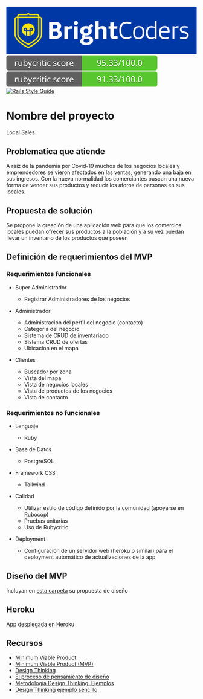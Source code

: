 ![BrightCoders Logo](img/logo-bc.png)
![rubycritic-badge](badges/app/rubycritic_badge_score.svg)
![rubycritic-badge](badges/spec/rubycritic_badge_score.svg)
[![Rails Style Guide](https://img.shields.io/badge/code_style-rubocop-brightgreen.svg)](https://github.com/rubocop/rubocop-rails)

# Nombre del proyecto
Local Sales

## Problematica que atiende
A raíz de la pandemia por Covid-19 muchos de los negocios locales y emprendedores se vieron afectados en las ventas, generando una baja en sus ingresos. 
Con la nueva normalidad los comerciantes buscan una nueva forma de vender sus productos y reducir los aforos de personas en sus locales.

## Propuesta de solución
Se propone la creación de una aplicación web para que los comercios locales puedan ofrecer sus productos a la población y a su vez puedan llevar un inventario de los productos que poseen

## Definición de requerimientos del MVP

### Requerimientos funcionales
- Super Administrador
  - Registrar Administradores de los negocios
    
- Administrador
  - Administración del perfil del negocio (contacto)
  - Categoría del negocio
  - Sistema de  CRUD de inventariado
  - Sistema CRUD de ofertas
  - Ubicacion en el mapa

- Clientes
  - Buscador por zona
  - Vista del mapa
  - Vista de negocios locales
  - Vista de productos de los negocios
  - Vista de contacto

### Requerimientos no funcionales
- Lenguaje
  - Ruby

- Base de Datos
  - PostgreSQL

- Framework CSS
  - Tailwind

- Calidad
  - Utilizar estilo de código definido por la comunidad (apoyarse en Rubocop)
  - Pruebas unitarias
  - Uso de Rubycritic
    
- Deployment
  - Configuración de un servidor web (heroku o similar) para el deployment automático de actualizaciones  de la app

## Diseño del MVP

Incluyan en [esta carpeta](/design) su propuesta de diseño

## Heroku

[App desplegada en Heroku](https://localsales.herokuapp.com/)

## Recursos

- [Minimum Viable Product](https://www.agilealliance.org/glossary/mvp/#q=~(infinite~false~filters~(tags~(~'mvp))~searchTerm~'~sort~false~sortDirection~'asc~page~1))
- [Minimum Viable Product (MVP)](https://www.productplan.com/glossary/minimum-viable-product/)
- [Design Thinking](https://www.interaction-design.org/literature/topics/design-thinking)
- [El proceso de pensamiento de diseño](https://www.youtube.com/watch?v=_r0VX-aU_T8)
- [Metodología Design Thinking. Ejemplos](https://www.youtube.com/watch?v=_ul3wfKss58) 
- [Design Thinking ejemplo sencillo](https://www.youtube.com/watch?v=_H33tA2-j0s)
